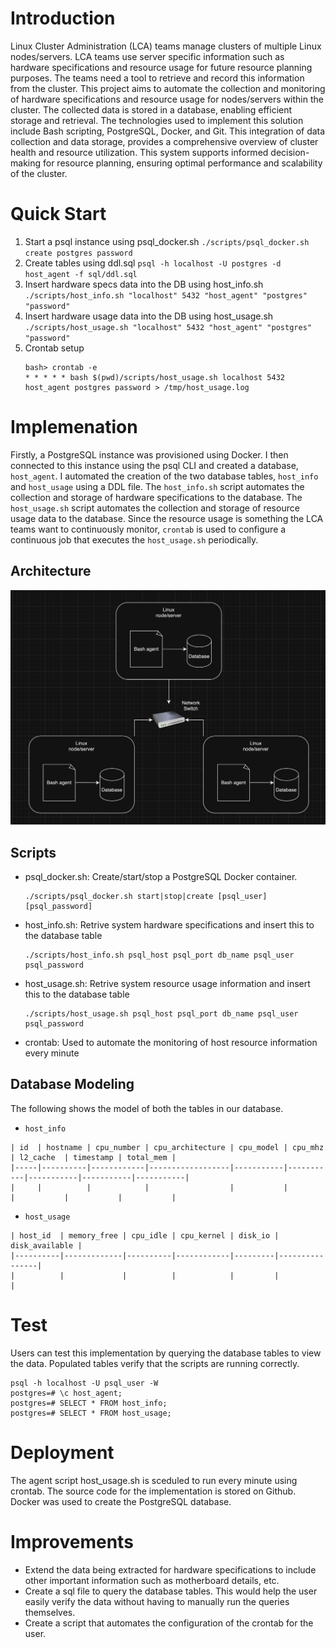 # Introduction
Linux Cluster Administration (LCA) teams manage clusters of multiple Linux nodes/servers. LCA teams use server specific information such as hardware specifications and resource usage for future resource planning purposes. The teams need a tool to retrieve and record this information from the cluster. This project aims to automate the collection and monitoring of hardware specifications and resource usage for nodes/servers within the cluster. The collected data is stored in a database, enabling efficient storage and retrieval. The technologies used to implement this solution include Bash scripting, PostgreSQL, Docker, and Git. This integration of data collection and data storage, provides a comprehensive overview of cluster health and resource utilization. This system supports informed decision-making for resource planning, ensuring optimal performance and scalability of the cluster. 

# Quick Start
1. Start a psql instance using psql_docker.sh `./scripts/psql_docker.sh create postgres password`
2. Create tables using ddl.sql `psql -h localhost -U postgres -d host_agent -f sql/ddl.sql`
3. Insert hardware specs data into the DB using host_info.sh `./scripts/host_info.sh "localhost" 5432 "host_agent" "postgres" "password"`
4. Insert hardware usage data into the DB using host_usage.sh `./scripts/host_usage.sh "localhost" 5432 "host_agent" "postgres" "password"`
5. Crontab setup
   ```
   bash> crontab -e
   * * * * * bash $(pwd)/scripts/host_usage.sh localhost 5432 host_agent postgres password > /tmp/host_usage.log
   ```

# Implemenation
Firstly, a PostgreSQL instance was provisioned using Docker. I then connected to this instance using the psql CLI and created a database, `host_agent`. I automated the creation of the two database tables, `host_info` and `host_usage` using a DDL file. The `host_info.sh` script automates the collection and storage of hardware specifications to the database. The `host_usage.sh` script automates the collection and storage of resource usage data to the database. Since the resource usage is something the LCA teams want to continuously monitor, `crontab` is used to configure a continuous job that executes the `host_usage.sh` periodically.
## Architecture
![solution architecture diagram](./assets/solution_architecture.png)

## Scripts
- psql_docker.sh: Create/start/stop a PostgreSQL Docker container.
  ```
  ./scripts/psql_docker.sh start|stop|create [psql_user][psql_password]
  ```
- host_info.sh: Retrive system hardware specifications and insert this to the database table
  ```
  ./scripts/host_info.sh psql_host psql_port db_name psql_user psql_password
  ```
- host_usage.sh: Retrive system resource usage information and insert this to the database table
  ```
  ./scripts/host_usage.sh psql_host psql_port db_name psql_user psql_password
  ```
- crontab: Used to automate the monitoring of host resource information every minute

## Database Modeling
The following shows the model of both the tables in our database.
- `host_info`
```
| id  | hostname | cpu_number | cpu_architecture | cpu_model | cpu_mhz   | l2_cache  | timestamp | total_mem |
|-----|----------|------------|------------------|-----------|-----------|-----------|-----------|-----------|
|     |          |            |                  |           |           |           |           |           |
```
- `host_usage`
```
| host_id  | memory_free | cpu_idle | cpu_kernel | disk_io | disk_available |
|----------|-------------|----------|------------|---------|----------------|
|          |             |          |            |         |                | 
```

# Test
Users can test this implementation by querying the database tables to view the data. Populated tables verify that the scripts are running correctly.
```
psql -h localhost -U psql_user -W
postgres=# \c host_agent;
postgres=# SELECT * FROM host_info;
postgres=# SELECT * FROM host_usage;
```

# Deployment
The agent script host_usage.sh is sceduled to run every minute using crontab. The source code for the implementation is stored on Github. Docker was used to create the PostgreSQL database.

# Improvements
- Extend the data being extracted for hardware specifications to include other important information such as motherboard details, etc.
- Create a sql file to query the database tables. This would help the user easily verify the data without having to manually run the queries themselves.
- Create a script that automates the configuration of the crontab for the user.
